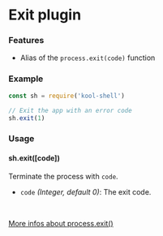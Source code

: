 # Exit plugin

### Features
  * Alias of the `process.exit(code)` function

### Example
```javascript
const sh = require('kool-shell')

// Exit the app with an error code
sh.exit(1)
```

### Usage

#### sh.exit([code])
Terminate the process with `code`.

* `code` _(Integer, default 0)_: The exit code.

<br>

[More infos about process.exit()](https://nodejs.org/api/process.html#process_process_exit_code)